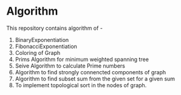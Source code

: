 # Algorithm
This repository contains algorithm of -
  1. BinaryExponentiation
  2. FibonacciExponentiation
  3. Coloring of Graph
  4. Prims Algorithm for minimum weighted spanning tree
  5. Seive Algorithm to calculate Prime numbers
  6. Algorithm to find strongly connencted components of graph
  7. Algorithm to find subset sum from the given set for a given sum
  8. To implement topological sort in the nodes of graph.
